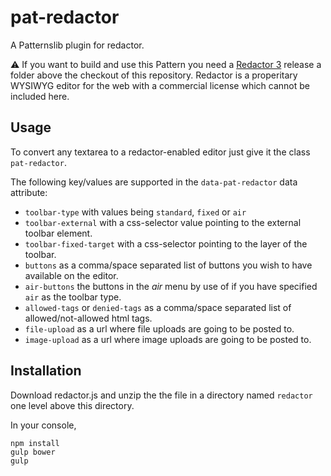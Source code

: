 pat-redactor
============

A Patternslib plugin for redactor.

:warning: If you want to build and use this Pattern you need a [Redactor 3](https://imperavi.com/redactor/log/) release a folder above the checkout of this repository.
Redactor is a properitary WYSIWYG editor for the web with a commercial license which cannot be included here.


Usage
-----

To convert any textarea to a redactor-enabled editor just give it the class `pat-redactor`.

The following key/values are supported in the `data-pat-redactor` data attribute:

* `toolbar-type` with values being `standard`, `fixed` or `air`
* `toolbar-external` with a css-selector value pointing to the external toolbar element.
* `toolbar-fixed-target` with a css-selector pointing to the layer of the toolbar.
* `buttons` as a comma/space separated list of buttons you wish to have available on the editor.
* `air-buttons` the buttons in the *air* menu by use of if you have specified `air` as the toolbar type.
* `allowed-tags` or `denied-tags` as a comma/space separated list of allowed/not-allowed html tags.
* `file-upload` as a url where file uploads are going to be posted to.
* `image-upload` as a url where image uploads are going to be posted to.


Installation
------------

Download redactor.js and unzip the the file in a directory named `redactor` one level above this directory.

In your console,

	npm install
	gulp bower
	gulp

